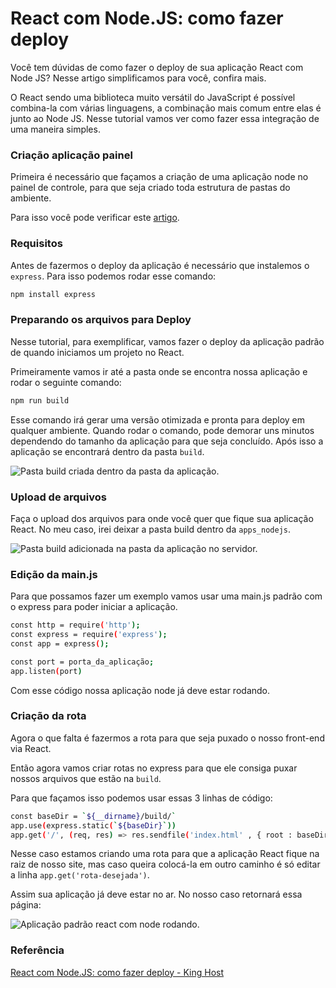 # React com Node.JS: como fazer deploy

Você tem dúvidas de como fazer o deploy de sua aplicação React com Node JS? Nesse artigo simplificamos para você, confira mais.

O React sendo uma biblioteca muito versátil do JavaScript é possível combina-la com várias linguagens, a combinação mais comum entre elas é junto ao Node JS. Nesse tutorial vamos ver como fazer essa integração de uma maneira simples.

### Criação aplicação painel
Primeira é necessário que façamos a criação de uma aplicação node no painel de controle, para que seja criado toda estrutura de pastas do ambiente.

Para isso você pode verificar este [artigo](https://king.host/wiki/artigo/como-criar-uma-aplicacao-nodejs/).

### Requisitos
Antes de fazermos o deploy da aplicação é necessário que instalemos o `express`. Para isso podemos rodar esse comando:

```sh
npm install express
```

### Preparando os arquivos para Deploy
Nesse tutorial, para exemplificar, vamos fazer o deploy da aplicação padrão de quando iniciamos um projeto no React.

Primeiramente vamos ir até a pasta onde se encontra nossa aplicação e rodar o seguinte comando:

```sh
npm run build
```

Esse comando irá gerar uma versão otimizada e pronta para deploy em qualquer ambiente. Quando rodar o comando, pode demorar uns minutos dependendo do tamanho da aplicação para que seja concluído. Após isso a aplicação se encontrará dentro da pasta `build`.

![Pasta build criada dentro da pasta da aplicação.](https://i.imgur.com/WbYqOJJ.png)

### Upload de arquivos

Faça o upload dos arquivos para onde você quer que fique sua aplicação React. No meu caso, irei deixar a pasta build dentro da `apps_nodejs`.

![Pasta build adicionada na pasta da aplicação no servidor.](https://i.imgur.com/kyU2Fr0.png)

### Edição da main.js

Para que possamos fazer um exemplo vamos usar uma main.js padrão com o express para poder iniciar a aplicação.

```sh
const http = require('http');
const express = require('express');
const app = express();

const port = porta_da_aplicação;
app.listen(port)
```

Com esse código nossa aplicação node já deve estar rodando.

### Criação da rota
Agora o que falta é fazermos a rota para que seja puxado o nosso front-end via React.

Então agora vamos criar rotas no express para que ele consiga puxar nossos arquivos que estão na `build`.

Para que façamos isso podemos usar essas 3 linhas de código:

```sh
const baseDir = `${__dirname}/build/`
app.use(express.static(`${baseDir}`))
app.get('/', (req, res) => res.sendfile('index.html' , { root : baseDir } ))
```

Nesse caso estamos criando uma rota para que a aplicação React fique na raiz de nosso site, mas caso queira colocá-la em outro caminho é só editar a linha `app.get('rota-desejada')`.

Assim sua aplicação já deve estar no ar. No nosso caso retornará essa página:

![Aplicação padrão react com node rodando.](https://i.imgur.com/gDtS5dD.png)

### Referência

[React com Node.JS: como fazer deploy - King Host](https://king.host/wiki/artigo/fazer-deploy-de-react-com-node-js/)
